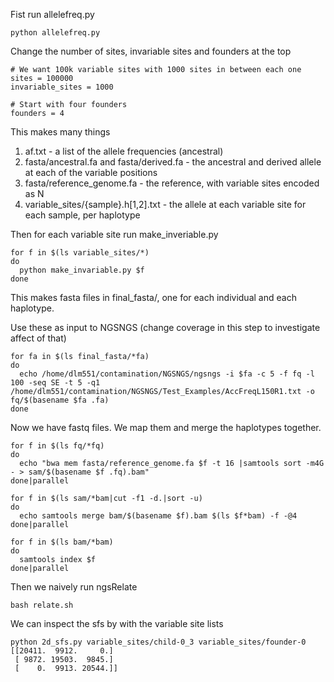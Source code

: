 Fist run allelefreq.py

```
python allelefreq.py
```

Change the number of sites, invariable sites and founders at the top

```
# We want 100k variable sites with 1000 sites in between each one
sites = 100000
invariable_sites = 1000

# Start with four founders
founders = 4
```

This makes many things
1. af.txt - a list of the allele frequencies (ancestral)
2. fasta/ancestral.fa and fasta/derived.fa - the ancestral and derived allele at each of the variable positions
3. fasta/reference_genome.fa - the reference, with variable sites encoded as N
4. variable_sites/{sample}.h[1,2].txt - the allele at each variable site for each sample, per haplotype

Then for each variable site run make_inveriable.py

```
for f in $(ls variable_sites/*)
do
  python make_invariable.py $f
done
```

This makes fasta files in final_fasta/, one for each individual and each haplotype.

Use these as input to NGSNGS (change coverage in this step to investigate affect of that)
```
for fa in $(ls final_fasta/*fa)
do
  echo /home/dlm551/contamination/NGSNGS/ngsngs -i $fa -c 5 -f fq -l 100 -seq SE -t 5 -q1 /home/dlm551/contamination/NGSNGS/Test_Examples/AccFreqL150R1.txt -o fq/$(basename $fa .fa)
done
```

Now we have fastq files. We map them and merge the haplotypes together.
```
for f in $(ls fq/*fq)
do
  echo "bwa mem fasta/reference_genome.fa $f -t 16 |samtools sort -m4G - > sam/$(basename $f .fq).bam"
done|parallel

for f in $(ls sam/*bam|cut -f1 -d.|sort -u)
do
  echo samtools merge bam/$(basename $f).bam $(ls $f*bam) -f -@4
done|parallel

for f in $(ls bam/*bam)
do
  samtools index $f
done|parallel
```

Then we naively run ngsRelate
```
bash relate.sh
```

We can inspect the sfs by with the variable site lists
```
python 2d_sfs.py variable_sites/child-0_3 variable_sites/founder-0
[[20411.  9912.     0.]
 [ 9872. 19503.  9845.]
 [    0.  9913. 20544.]]
 ```
